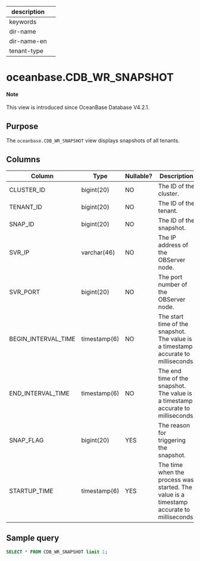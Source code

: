| description ||
|---|---|
| keywords ||
| dir-name ||
| dir-name-en ||
| tenant-type ||

# oceanbase.CDB_WR_SNAPSHOT

<main id="notice" type='explain'>
  <h4>Note</h4>
  <p>This view is introduced since OceanBase Database V4.2.1. </p>
</main>

## Purpose

The `oceanbase.CDB_WR_SNAPSHOT` view displays snapshots of all tenants. 

## Columns

| **Column** | **Type** | **Nullable?** | **Description** |
| --- | --- | --- | --- |
| CLUSTER_ID | bigint(20) | NO | The ID of the cluster. |
| TENANT_ID | bigint(20) | NO | The ID of the tenant. |
| SNAP_ID | bigint(20) | NO | The ID of the snapshot. |
| SVR_IP | varchar(46) | NO | The IP address of the OBServer node. |
| SVR_PORT | bigint(20) | NO | The port number of the OBServer node. |
| BEGIN_INTERVAL_TIME | timestamp(6) | NO | The start time of the snapshot. The value is a timestamp accurate to milliseconds. |
| END_INTERVAL_TIME | timestamp(6) | NO | The end time of the snapshot. The value is a timestamp accurate to milliseconds. |
| SNAP_FLAG | bigint(20) | YES | The reason for triggering the snapshot. |
| STARTUP_TIME | timestamp(6) | YES | The time when the process was started. The value is a timestamp accurate to milliseconds. |

## Sample query

```sql
SELECT * FROM CDB_WR_SNAPSHOT limit 1;
```
